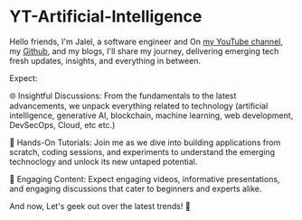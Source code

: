 # YT-Artificial-Intelligence

Hello friends, 
I'm Jalel, a software engineer and On [my YouTube channel](https://www.youtube.com/@JalelTounsi), my [Github](https://github.com/JalelTounsi), and my blogs,  I'll share my journey, delivering emerging tech fresh updates, insights, and everything in between.

Expect:

🌐 Insightful Discussions: 
From the fundamentals to the latest advancements, we unpack everything related to technology (artificial intelligence, generative AI, blockchain, machine learning, web development, DevSecOps, Cloud, etc etc.)

🔧 Hands-On Tutorials: 
Join me as we dive into building applications from scratch, coding sessions, and experiments to understand the emerging technoclogy and unlock its new untaped potential.

🎥 Engaging Content: 
Expect engaging videos, informative presentations, and engaging discussions that cater to beginners and experts alike. 

And now, Let's geek out over the latest trends! 🚀

